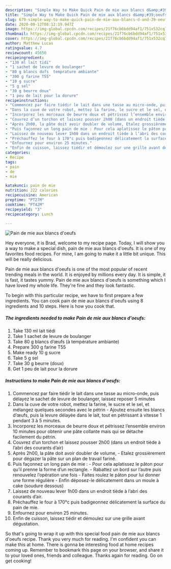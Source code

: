 ```yaml
---
description: "Simple Way to Make Quick Pain de mie aux blancs d&amp;#39;oeufs"
title: "Simple Way to Make Quick Pain de mie aux blancs d&amp;#39;oeufs"
slug: 679-simple-way-to-make-quick-pain-de-mie-aux-blancs-d-and-39-oeufs
date: 2020-09-12T08:12:19.947Z
image: https://img-global.cpcdn.com/recipes/21f76cb6bdd94af1/751x532cq70/pain-de-mie-aux-blancs-doeufs-photo-principale-de-la-recette.jpg
thumbnail: https://img-global.cpcdn.com/recipes/21f76cb6bdd94af1/751x532cq70/pain-de-mie-aux-blancs-doeufs-photo-principale-de-la-recette.jpg
cover: https://img-global.cpcdn.com/recipes/21f76cb6bdd94af1/751x532cq70/pain-de-mie-aux-blancs-doeufs-photo-principale-de-la-recette.jpg
author: Matthew Lucas
ratingvalue: 4.7
reviewcount: 45650
recipeingredient:
- "130 ml lait tidi"
- "1 sachet de levure de boulanger"
- "80 g blancs dufs  temprature ambiante"
- "300 g farine T55"
- "10 g sucre"
- "5 g sel"
- "30 g beurre doux"
- "1 peu de lait pour la dorure"
recipeinstructions:
- "Commencez par faire tiédir le lait dans une tasse au micro-onde, puis délayez le sachet de levure de boulanger, laissez reposer 5 minutes"
- "Dans la cuve de votre robot, mettez la farine, le sucre et le sel, et mélangez quelques secondes avec le pétrin Ajoutez ensuite les blancs d’œufs, puis la levure délayée dans le lait, tout en pétrissant à vitesse 1 pendant 3 à 5 minutes."
- "Incorporez les morceaux de beurre doux et pétrissez l’ensemble environ 10 minutes pour obtenir une pâte collante mais qui se détache facilement du pétrin."
- "Couvrez d’un torchon et laissez pousser 2h00 (dans un endroit tiède à l’abri des courants d’air)"
- "Après 2h00, la pâte doit avoir doubler de volume, Etalez grossièrement pour dégazer la pâte sur un plan de travail fariné."
- "Puis façonnez un long pain de mie : Pour cela aplatissez le pâton pour qu’il prenne la forme d’un rectangle. Rabattez un bord sur l’autre puis renouvelez l’opération une fois Faites roulez le pâton pour lui donner une forme régulière Enfin déposez-le délicatement dans un moule à cake (soudure dessous)"
- "Laissez de nouveau lever 1h00 dans un endroit tiède à l’abri des courants d’air."
- "Préchauffez le four à 170°c puis badigeonnez délicatement la surface du pain de mie."
- "Enfournez pour environ 25 minutes."
- "Enfin de cuisson, laissez tiédir et démoulez sur une grille avant dégustation."
categories:
- Recipe
tags:
- pain
- de
- mie

katakunci: pain de mie 
nutrition: 222 calories
recipecuisine: American
preptime: "PT27M"
cooktime: "PT42M"
recipeyield: "3"
recipecategory: Lunch

---
```



![Pain de mie aux blancs d&#39;oeufs](https://img-global.cpcdn.com/recipes/21f76cb6bdd94af1/751x532cq70/pain-de-mie-aux-blancs-doeufs-photo-principale-de-la-recette.jpg)

Hey everyone, it is Brad, welcome to my recipe page. Today, I will show you a way to make a special dish, pain de mie aux blancs d&#39;oeufs. It is one of my favorites food recipes. For mine, I am going to make it a little bit unique. This will be really delicious.

Pain de mie aux blancs d&#39;oeufs is one of the most popular of recent trending meals in the world. It is enjoyed by millions every day. It is simple, it is fast, it tastes yummy. Pain de mie aux blancs d&#39;oeufs is something which I have loved my whole life. They're fine and they look fantastic.




To begin with this particular recipe, we have to first prepare a few ingredients. You can cook pain de mie aux blancs d&#39;oeufs using 8 ingredients and 10 steps. Here is how you cook that.

<!--inarticleads1-->

##### The ingredients needed to make Pain de mie aux blancs d&#39;oeufs:

1. Take 130 ml lait tiédi
1. Take 1 sachet de levure de boulanger
1. Take 80 g blancs d’œufs (à température ambiante)
1. Prepare 300 g farine T55
1. Make ready 10 g sucre
1. Take 5 g sel
1. Take 30 g beurre (doux)
1. Get 1 peu de lait pour la dorure




<!--inarticleads2-->

##### Instructions to make Pain de mie aux blancs d&#39;oeufs:

1. Commencez par faire tiédir le lait dans une tasse au micro-onde, puis délayez le sachet de levure de boulanger, laissez reposer 5 minutes
1. Dans la cuve de votre robot, mettez la farine, le sucre et le sel, et mélangez quelques secondes avec le pétrin - Ajoutez ensuite les blancs d’œufs, puis la levure délayée dans le lait, tout en pétrissant à vitesse 1 pendant 3 à 5 minutes.
1. Incorporez les morceaux de beurre doux et pétrissez l’ensemble environ 10 minutes pour obtenir une pâte collante mais qui se détache facilement du pétrin.
1. Couvrez d’un torchon et laissez pousser 2h00 (dans un endroit tiède à l’abri des courants d’air)
1. Après 2h00, la pâte doit avoir doubler de volume, - Etalez grossièrement pour dégazer la pâte sur un plan de travail fariné.
1. Puis façonnez un long pain de mie : - Pour cela aplatissez le pâton pour qu’il prenne la forme d’un rectangle. - Rabattez un bord sur l’autre puis renouvelez l’opération une fois - Faites roulez le pâton pour lui donner une forme régulière - Enfin déposez-le délicatement dans un moule à cake (soudure dessous)
1. Laissez de nouveau lever 1h00 dans un endroit tiède à l’abri des courants d’air.
1. Préchauffez le four à 170°c puis badigeonnez délicatement la surface du pain de mie.
1. Enfournez pour environ 25 minutes.
1. Enfin de cuisson, laissez tiédir et démoulez sur une grille avant dégustation.




So that's going to wrap it up with this special food pain de mie aux blancs d&#39;oeufs recipe. Thank you very much for reading. I'm confident you can make this at home. There is gonna be interesting food at home recipes coming up. Remember to bookmark this page on your browser, and share it to your loved ones, friends and colleague. Thanks again for reading. Go on get cooking!
